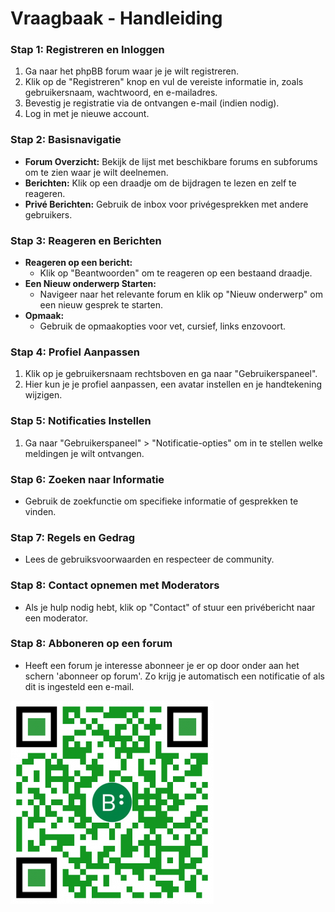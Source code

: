 # Vraagbaak - Handleiding


### Stap 1: Registreren en Inloggen

1. Ga naar het phpBB forum waar je je wilt registreren.
2. Klik op de "Registreren" knop en vul de vereiste informatie in, zoals gebruikersnaam, wachtwoord, en e-mailadres.
3. Bevestig je registratie via de ontvangen e-mail (indien nodig).
4. Log in met je nieuwe account.

### Stap 2: Basisnavigatie

- **Forum Overzicht:** Bekijk de lijst met beschikbare forums en subforums om te zien waar je wilt deelnemen.
- **Berichten:** Klik op een draadje om de bijdragen te lezen en zelf te reageren.
- **Privé Berichten:** Gebruik de inbox voor privégesprekken met andere gebruikers.

### Stap 3: Reageren en Berichten

- **Reageren op een bericht:**
  - Klik op "Beantwoorden" om te reageren op een bestaand draadje.
- **Een Nieuw onderwerp Starten:**
  - Navigeer naar het relevante forum en klik op "Nieuw onderwerp" om een nieuw gesprek te starten.
- **Opmaak:**
  - Gebruik de opmaakopties voor vet, cursief, links enzovoort. 


### Stap 4: Profiel Aanpassen

1. Klik op je gebruikersnaam rechtsboven en ga naar "Gebruikerspaneel".
2. Hier kun je je profiel aanpassen, een avatar instellen en je handtekening wijzigen.

### Stap 5: Notificaties Instellen

1. Ga naar "Gebruikerspaneel" > "Notificatie-opties" om in te stellen welke meldingen je wilt ontvangen.

### Stap 6: Zoeken naar Informatie

- Gebruik de zoekfunctie om specifieke informatie of gesprekken te vinden.

### Stap 7: Regels en Gedrag

- Lees de gebruiksvoorwaarden en respecteer de community.

### Stap 8: Contact opnemen met Moderators

- Als je hulp nodig hebt, klik op "Contact" of stuur een privébericht naar een moderator.

### Stap 8: Abboneren op een forum

- Heeft een forum je interesse abonneer je er op door onder aan het schern 'abonneer op forum'. 
Zo krijg je automatisch een notificatie of als dit is ingesteld een e-mail.

![QRCode](pictures/vraagbaakqr.PNG)